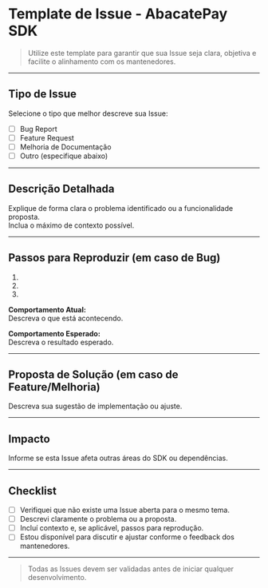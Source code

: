 
# Template de Issue - AbacatePay SDK

> Utilize este template para garantir que sua Issue seja clara, objetiva e facilite o alinhamento com os mantenedores.

---

## Tipo de Issue

Selecione o tipo que melhor descreve sua Issue:

- [ ] Bug Report
- [ ] Feature Request
- [ ] Melhoria de Documentação
- [ ] Outro (especifique abaixo)

---

## Descrição Detalhada

Explique de forma clara o problema identificado ou a funcionalidade proposta.  
Inclua o máximo de contexto possível.

---

## Passos para Reproduzir (em caso de Bug)

1. 
2. 
3. 

**Comportamento Atual:**  
Descreva o que está acontecendo.

**Comportamento Esperado:**  
Descreva o resultado esperado.

---

## Proposta de Solução (em caso de Feature/Melhoria)

Descreva sua sugestão de implementação ou ajuste.

---

## Impacto

Informe se esta Issue afeta outras áreas do SDK ou dependências.

---

## Checklist

- [ ] Verifiquei que não existe uma Issue aberta para o mesmo tema.
- [ ] Descrevi claramente o problema ou a proposta.
- [ ] Incluí contexto e, se aplicável, passos para reprodução.
- [ ] Estou disponível para discutir e ajustar conforme o feedback dos mantenedores.

---

> Todas as Issues devem ser validadas antes de iniciar qualquer desenvolvimento.